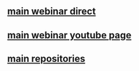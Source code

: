 ## [main webinar direct](http://douichi.info/webinars/archi-hexa.mp4)

## [main webinar youtube page](https://www.youtube.com/watch?v=mXe_h4cb9fM)

## [main repositories](https://github.com/HEIWA-IT)
